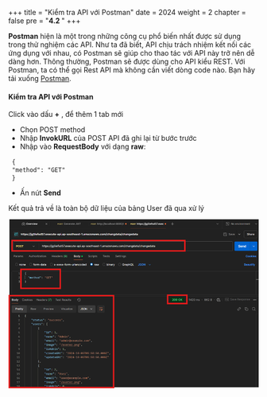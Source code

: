 +++
title = "Kiểm tra API với Postman"
date = 2024
weight = 2
chapter = false
pre = "<b>4.2 </b>"
+++

**Postman** hiện là một trong những công cụ phổ biến nhất được sử dụng trong thử nghiệm các API.
Như ta đã biết, API chịu trách nhiệm kết nối các ứng dụng với nhau, có Postman sẽ giúp cho thao tác với API này trở nên dễ dàng hơn. Thông thường, Postman sẽ được dùng cho API kiểu REST. Với Postman, ta có thể gọi Rest API mà không cần viết dòng code nào.
Bạn hãy tải xuống [Postman](https://www.postman.com/downloads/).

#### Kiểm tra API với Postman

Click vào dấu **+** , để thêm 1 tab mới

- Chọn POST method
- Nhập **InvokURL** của POST API đã ghi lại từ bước trước
- Nhập vào **RequestBody** với dạng **raw**:

```
 {
 "method": "GET"
 }
```

- Ấn nút **Send**

Kết quả trả về là toàn bộ dữ liệu của bảng User đã qua xử lý

![Kiểm tra API](/images/4/4_2/1.png?width=90pc)
